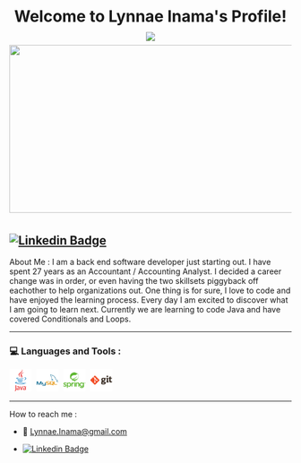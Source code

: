 
  <div id="header" align="center">
  <h1>
  Welcome to Lynnae Inama's Profile!
  <img src="https://media.giphy.com/media/hvRJCLFzcasrR4ia7z/giphy.gif" width="30px"/>

  <div align="center">
  <img src="https://media2.giphy.com/media/24652QfeZzNIPzoH36/giphy.gif" width="800" height="300"/>
</div>
</h1>
 <div id="header" align="left">

 [![Linkedin Badge](https://img.shields.io/badge/LinkedIn-blue?style=for-the-badge&logo=linkedin&logoColor=white)](https://www.linkedin.com/in/lynnaeinama/) 
  ---
<div id="header" align="left">
About Me :
I am a back end software developer just starting out.  I have spent 27 years as an Accountant / Accounting Analyst.  I decided a career change was in order, or even having the two skillsets piggyback off eachother to help organizations out. One thing is for sure, I love to code and have enjoyed the learning process.  Every day I am excited to discover what I am going to learn next.  Currently we are learning to code Java and have covered Conditionals and Loops.

  ---
### :computer: Languages and Tools : 
<div>
  <img src="https://github.com/devicons/devicon/blob/master/icons/java/java-original-wordmark.svg" title="Java" alt="Java" width="40" height="40"/>&nbsp;
  <img src="https://github.com/devicons/devicon/blob/master/icons/mysql/mysql-original-wordmark.svg" title="MySQL"  alt="MySQL" width="40" height="40"/>&nbsp;
  <img src="https://github.com/devicons/devicon/blob/master/icons/spring/spring-original-wordmark.svg" title="Spring" alt="Spring" width="40" height="40"/>&nbsp;
  <img src="https://github.com/devicons/devicon/blob/master/icons/git/git-original-wordmark.svg" title="Git" **alt="Git" width="40" height="40"/>
</div>

   
---   
 How to reach me : 
  
- 📧 Lynnae.Inama@gmail.com  
  
 - [![Linkedin Badge](https://img.shields.io/badge/LinkedIn-blue?style=for-the-badge&logo=linkedin&logoColor=white)](https://www.linkedin.com/in/lynnaeinama/)
